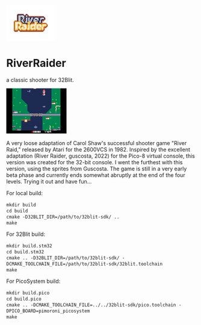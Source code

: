 ![](/assets/image.png)
# RiverRaider
a classic shooter for 32Blit.

![](/assets/screenshot.bmp)

A very loose adaptation of Carol Shaw's successful shooter game "River Raid," released by Atari for the 2600VCS in 1982.
Inspired by the excellent adaptation (River Raider, guscosta, 2022) for the Pico-8 virtual console, this version was created for the 32-bit console.
I went the furthest with this version, using the sprites from Guscosta.
The game is still in a very early beta phase and currently ends somewhat abruptly at the end of the four levels.
Trying it out and have fun...

For local build:
```
mkdir build
cd build
cmake -D32BLIT_DIR=/path/to/32blit-sdk/ ..
make
```

For 32Blit build:
```
mkdir build.stm32
cd build.stm32
cmake .. -D32BLIT_DIR=/path/to/32blit-sdk/ -DCMAKE_TOOLCHAIN_FILE=/path/to/32blit-sdk/32blit.toolchain
make
```

For PicoSystem build:
```
mkdir build.pico
cd build.pico
cmake .. -DCMAKE_TOOLCHAIN_FILE=../../32blit-sdk/pico.toolchain -DPICO_BOARD=pimoroni_picosystem
make
```
